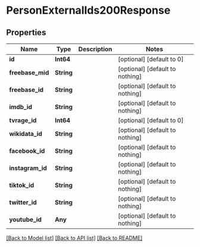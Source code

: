 # PersonExternalIds200Response


## Properties
Name | Type | Description | Notes
------------ | ------------- | ------------- | -------------
**id** | **Int64** |  | [optional] [default to 0]
**freebase_mid** | **String** |  | [optional] [default to nothing]
**freebase_id** | **String** |  | [optional] [default to nothing]
**imdb_id** | **String** |  | [optional] [default to nothing]
**tvrage_id** | **Int64** |  | [optional] [default to 0]
**wikidata_id** | **String** |  | [optional] [default to nothing]
**facebook_id** | **String** |  | [optional] [default to nothing]
**instagram_id** | **String** |  | [optional] [default to nothing]
**tiktok_id** | **String** |  | [optional] [default to nothing]
**twitter_id** | **String** |  | [optional] [default to nothing]
**youtube_id** | **Any** |  | [optional] [default to nothing]


[[Back to Model list]](../README.md#models) [[Back to API list]](../README.md#api-endpoints) [[Back to README]](../README.md)


